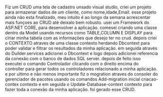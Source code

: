 Fiz um CRUD uma tela de cadastro unsado visual studio, criei um projeto para armazenar dados de um cliente, como nome,idade,Email.
esse projeto ainda não esta finalizado, meu intuito é ao longo da semana acrescentar mais funçoes ao CRUD até deixalo bem robusto.
usei um  Framework do ASP.NET CORE, para desenvolver a aplicação.
comesei criando uma classe dentro da Model usando recursos como TABLE,COLUMN E DISPLAY para clriar minha tabela com as informações que desejo ter no crud.
depois criei o CONTEXTO atraves de uma classe contexto herdando Dbcontext para poder validar e filtrar os resultados da minha aplicação.
em seguida através do Duilder.services adicionei o Dbcontext e logo depois adicionei referencia da conexão com o banco de dados SQL server.
depois de feito isso executei o comando Controlador clicando com o direito encima do controller para gerar todos os controladores relacionado a minha aplicação.
e por ultimo e não menos importante fiz o mogration atraves do consoler do gerenciador de pacotes usando os comandos Add-migration inicial criacao-contex contexto e em seguida o Update-Database-context contexto para fazer toda a conexão da minha aplicação.
foi gerado esse CRUD.
